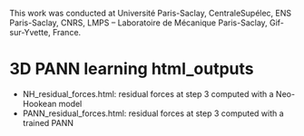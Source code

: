 This work was conducted at Université Paris-Saclay, CentraleSupélec, ENS Paris-Saclay, CNRS, LMPS – Laboratoire de Mécanique Paris-Saclay, Gif-sur-Yvette, France.

# 3D PANN learning html_outputs
- NH_residual_forces.html: residual forces at step 3 computed with a Neo-Hookean model
- PANN_residual_forces.html: residual forces at step 3 computed with a trained PANN
